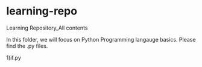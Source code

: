 # learning-repo
Learning Repository_All contents

In this folder, we will focus on Python Programming langauge basics. Please find the .py files.

1)if.py
